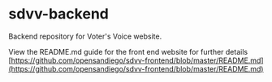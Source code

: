 # sdvv-backend
Backend repository for Voter's Voice website. 

View the README.md guide for the front end website for further details  
[https://github.com/opensandiego/sdvv-frontend/blob/master/README.md](https://github.com/opensandiego/sdvv-frontend/blob/master/README.md)
